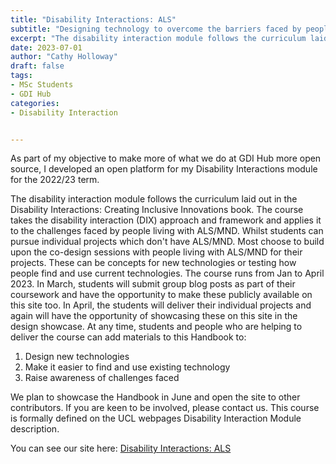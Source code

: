 ```yaml
---
title: "Disability Interactions: ALS"
subtitle: "Designing technology to overcome the barriers faced by people living with ALS/MND"
excerpt: "The disability interaction module follows the curriculum laid out in the Disability Interactions: Creating Inclusive Innovations book. The course takes the disability interaction (DIX) approach and framework and applies it to the challenges faced by people living with ALS/MND.."
date: 2023-07-01
author: "Cathy Holloway"
draft: false
tags:
- MSc Students
- GDI Hub
categories:
- Disability Interaction


---
```


As part of my objective to make more of what we do at GDI Hub more open source, I developed an open platform for my Disability Interactions module for the 2022/23 term.

The disability interaction module follows the curriculum laid out in the Disability Interactions: Creating Inclusive Innovations book. The course takes the disability interaction (DIX) approach and framework and applies it to the challenges faced by people living with ALS/MND. Whilst students can pursue individual projects which don't have ALS/MND. Most choose to build upon the co-design sessions with people living with ALS/MND for their projects. These can be concepts for new technologies or testing how people find and use current technologies. The course runs from Jan to April 2023. In March, students will submit group blog posts as part of their coursework and have the opportunity to make these publicly available on this site too. In April, the students will deliver their individual projects and again will have the opportunity of showcasing these on this site in the design showcase. At any time, students and people who are helping to deliver the course can add materials to this Handbook to:

1. Design new technologies 
2. Make it easier to find and use existing technology 
3. Raise awareness of challenges faced

We plan to showcase the Handbook in June and open the site to other contributors. If you are keen to be involved, please contact us. This course is formally defined on the UCL webpages Disability Interaction Module description.

You can see our site here: [Disability Interactions: ALS](https://cathyholloway.github.io/DIX_ALS/)

